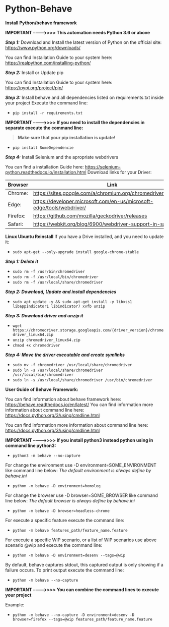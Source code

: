 # Python-Behave

**Install Python/behave framework**

**IMPORTANT ---->>>>  This automation needs Python 3.6 or above**

***Step 1:*** Download and Install the latest version of Python on the official site: https://www.python.org/downloads/
        
You can find Installation Guide to your system here:  https://realpython.com/installing-python/


***Step 2:*** Install or Update pip
        
You can find Installation Guide to your system here:  https://pypi.org/project/pip/


***Step 3:*** Install behave and all dependencies listed on requirements.txt inside your project
        Execute the command line:
        
* `pip install -r requirements.txt` 

**IMPORTANT ---->>>>  If you need to install the dependencies in separate execute the command line:**
                  
                  
> **Make sure that your pip installation is update!** 

        
* `pip install SomeDependencie` 

***Step 4:*** Install Selenium and the apropriate webdrivers
       
You can find a installation Guide here:  https://selenium-python.readthedocs.io/installation.html
Download links for your Driver:
        
        
| Browser | Link                                                                  |
| ------  | --------------------------------------------------------------------- |
| Chrome: | https://sites.google.com/a/chromium.org/chromedriver/downloads        |
| Edge:   | https://developer.microsoft.com/en-us/microsoft-edge/tools/webdriver/ | 
| Firefox:| https://github.com/mozilla/geckodriver/releases                       | 
| Safari: | https://webkit.org/blog/6900/webdriver-support-in-safari-10/          | 
       
**Linux Ubuntu Reinstall**
If you have a Drive installed, and you need to update it:

* `sudo apt-get --only-upgrade install google-chrome-stable`

***Step 1: Delete it***
* `sudo rm -f /usr/bin/chromedriver`
* `sudo rm -f /usr/local/bin/chromedriver`
* `sudo rm -f /usr/local/share/chromedriver`

***Step 2: Download, Update and install dependencies***
* `sudo apt update -y && sudo apt-get install -y libxss1 libappindicator1 libindicator7 xvfb unzip`

***Step 3: Download driver and unzip it***
* `wget https://chromedriver.storage.googleapis.com/{driver_version}/chromedriver_linux64.zip` 
* `unzip chromedriver_linux64.zip`
* `chmod +x chromedriver`

***Step 4: Move the driver executable and create symlinks***
* `sudo mv -f chromedriver /usr/local/share/chromedriver`
* `sudo ln -s /usr/local/share/chromedriver /usr/local/bin/chromedriver` 
* `sudo ln -s /usr/local/share/chromedriver /usr/bin/chromedriver` 


**User Guide of Behave Framework:**

You can find information about behave framework here:  https://behave.readthedocs.io/en/latest/
You can find information more information about command line here: https://docs.python.org/3/using/cmdline.html

You can find information more information about command line here: https://docs.python.org/3/using/cmdline.html

**IMPORTANT ---->>>> If you install python3 instead python using in command line python3:**

* `python3 -m behave --no-capture` 

For change the environment use -D environment=SOME_ENVIRONMENT like command line below:
        *The default environment is always define by behave.ini*
      
* `python -m behave -D environment=homolog` 

For change the browser use -D browser=SOME_BROWSER like command line below:
        *The default browser is always define by behave.ini*
       
* `python -m behave -D browser=headless-chrome` 

For execute a specific feature execute the command line:
        
* `python -m behave features_path/feature_name.feature` 

For execute a specific WIP scenario, or a list of WIP scenarios use above scenario @wip and execute the command line:
      
* `python -m behave -D environment=desenv --tags=@wip` 

By default, behave captures stdout, this captured output is only showing if a failure occurs.
To print output execute the command line:
    
* `python -m behave --no-capture`

**IMPORTANT ---->>>>  You can combine the command lines to execute your project**

Example:
      
* `python -m behave --no-capture -D environment=desenv -D browser=firefox --tags=@wip features_path/feature_name.feature` 



